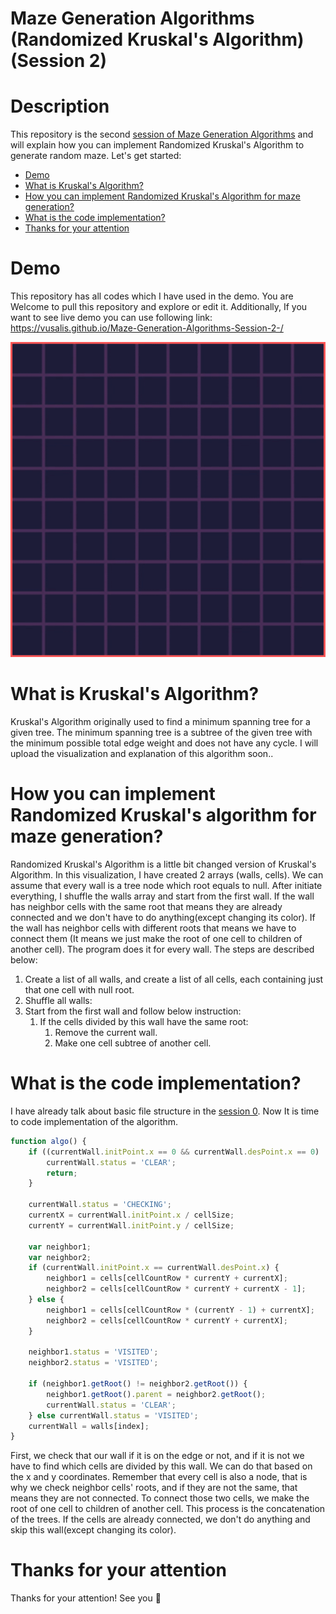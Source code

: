 # Maze Generation Algorithms (Randomized Kruskal's Algorithm) (Session 2)

# Description

This repository is the second [session of Maze Generation Algorithms](https://github.com/VusalIs/Maze-Generation-Algorithms-Session-0-) and will explain how you can implement Randomized Kruskal's Algorithm to generate random maze. Let's get started:

-   [Demo](#demo)
-   [What is Kruskal's Algorithm?](#What-is-Kruskal's-Algorithm)
-   [How you can implement Randomized Kruskal's Algorithm for maze generation?](#How-you-can-implement-Randomized-Kruskal's-Algorithm-for-maze-generation)
-   [What is the code implementation?](#What-is-the-code-implementation)
-   [Thanks for your attention](#Thanks-for-your-attention)

# Demo

This repository has all codes which I have used in the demo. You are Welcome to pull this repository and explore or edit it. Additionally, If you want to see live demo you can use following link: https://vusalis.github.io/Maze-Generation-Algorithms-Session-2-/

![Demo](demos/demo.gif)

# What is Kruskal's Algorithm?

Kruskal's Algorithm originally used to find a minimum spanning tree for a given tree. The minimum spanning tree is a subtree of the given tree with the minimum possible total edge weight and does not have any cycle. I will upload the visualization and explanation of this algorithm soon..

# How you can implement Randomized Kruskal's algorithm for maze generation?

Randomized Kruskal's Algorithm is a little bit changed version of Kruskal's Algorithm. In this visualization, I have created 2 arrays (walls, cells). We can assume that every wall is a tree node which root equals to null. After initiate everything, I shuffle the walls array and start from the first wall. If the wall has neighbor cells with the same root that means they are already connected and we don't have to do anything(except changing its color). If the wall has neighbor cells with different roots that means we have to connect them (It means we just make the root of one cell to children of another cell). The program does it for every wall. The steps are described below:

1. Create a list of all walls, and create a list of all cells, each containing just that one cell with null root.
1. Shuffle all walls:
1. Start from the first wall and follow below instruction:
    1. If the cells divided by this wall have the same root:
        1. Remove the current wall.
        1. Make one cell subtree of another cell.

# What is the code implementation?

I have already talk about basic file structure in the [session 0](https://github.com/VusalIs/Maze-Generation-Algorithms-Session-0-). Now It is time to code implementation of the algorithm.

```javascript
function algo() {
    if ((currentWall.initPoint.x == 0 && currentWall.desPoint.x == 0) || (currentWall.initPoint.y == 0 && currentWall.desPoint.y == 0)) {
        currentWall.status = 'CLEAR';
        return;
    }

    currentWall.status = 'CHECKING';
    currentX = currentWall.initPoint.x / cellSize;
    currentY = currentWall.initPoint.y / cellSize;

    var neighbor1;
    var neighbor2;
    if (currentWall.initPoint.x == currentWall.desPoint.x) {
        neighbor1 = cells[cellCountRow * currentY + currentX];
        neighbor2 = cells[cellCountRow * currentY + currentX - 1];
    } else {
        neighbor1 = cells[cellCountRow * (currentY - 1) + currentX];
        neighbor2 = cells[cellCountRow * currentY + currentX];
    }

    neighbor1.status = 'VISITED';
    neighbor2.status = 'VISITED';

    if (neighbor1.getRoot() != neighbor2.getRoot()) {
        neighbor1.getRoot().parent = neighbor2.getRoot();
        currentWall.status = 'CLEAR';
    } else currentWall.status = 'VISITED';
    currentWall = walls[index];
}
```

First, we check that our wall if it is on the edge or not, and if it is not we have to find which cells are divided by this wall. We can do that based on the x and y coordinates. Remember that every cell is also a node, that is why we check neighbor cells' roots, and if they are not the same, that means they are not connected. To connect those two cells, we make the root of one cell to children of another cell. This process is the concatenation of the trees. If the cells are already connected, we don't do anything and skip this wall(except changing its color).

# Thanks for your attention

Thanks for your attention! See you 👋

